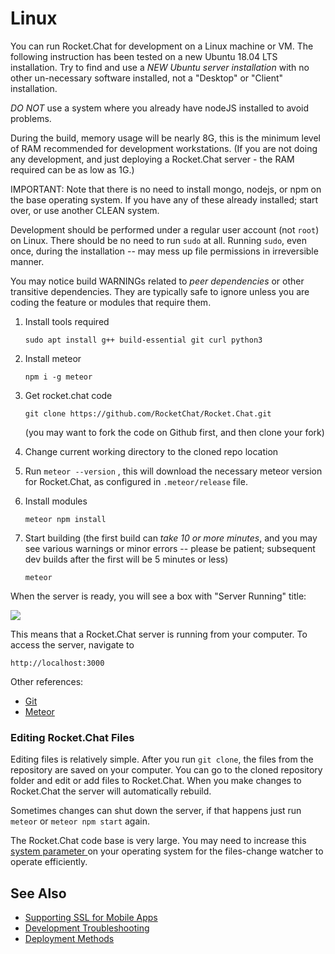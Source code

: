 # Linux

You can run Rocket.Chat for development on a Linux machine or VM. The following instruction has been tested on a new Ubuntu 18.04 LTS installation. Try to find and use a _NEW Ubuntu server installation_ with no other un-necessary software installed, not a "Desktop" or "Client" installation.

_DO NOT_ use a system where you already have nodeJS installed to avoid problems.

During the build, memory usage will be nearly 8G, this is the minimum level of RAM recommended for development workstations. (If you are not doing any development, and just deploying a Rocket.Chat server - the RAM required can be as low as 1G.)

IMPORTANT: Note that there is no need to install mongo, nodejs, or npm on the base operating system. If you have any of these already installed; start over, or use another CLEAN system.

Development should be performed under a regular user account (not `root`) on Linux. There should be no need to run `sudo` at all. Running `sudo`, even once, during the installation -- may mess up file permissions in irreversible manner.

You may notice build WARNINGs related to _peer dependencies_ or other transitive dependencies. They are typically safe to ignore unless you are coding the feature or modules that require them.

1.  Install tools required

    `sudo apt install g++ build-essential git curl python3`
2.  Install meteor

    `npm i -g meteor`
3.  Get rocket.chat code

    `git clone https://github.com/RocketChat/Rocket.Chat.git`

    (you may want to fork the code on Github first, and then clone your fork)
4. Change current working directory to the cloned repo location
5. Run `meteor --version` , this will download the necessary meteor version for Rocket.Chat, as configured in `.meteor/release` file.
6.  Install modules

    `meteor npm install`
7.  Start building (the first build can _take 10 or more minutes_, and you may see various warnings or minor errors -- please be patient; subsequent dev builds after the first will be 5 minutes or less)

    `meteor`

When the server is ready, you will see a box with "Server Running" title:

![](<../../.gitbook/assets/image (5).png>)

This means that a Rocket.Chat server is running from your computer. To access the server, navigate to

`http://localhost:3000`

Other references:

* [Git](https://git-scm.com/book/en/v2/Getting-Started-Installing-Git)
* [Meteor](https://www.meteor.com/install)

### Editing Rocket.Chat Files

Editing files is relatively simple. After you run `git clone`, the files from the repository are saved on your computer. You can go to the cloned repository folder and edit or add files to Rocket.Chat. When you make changes to Rocket.Chat the server will automatically rebuild.

Sometimes changes can shut down the server, if that happens just run `meteor` or `meteor npm start` again.

The Rocket.Chat code base is very large. You may need to increase this [system parameter ](https://github.com/meteor/docs/blob/master/long-form/file-change-watcher-efficiency.md)on your operating system for the files-change watcher to operate efficiently.

## See Also

* [Supporting SSL for Mobile Apps](../../mobile-app/mobile-app-environment-setup/supporting-ssl-for-development-on-rocket.chat.md)
* [Development Troubleshooting](../contribute-to-rocket.chat/troubleshooting.md)
* [Deployment Methods](linux.md)
